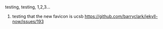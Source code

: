 testing, testing, 1,2,3...

1. testing that the new favicon is ucsb https://github.com/barryclark/jekyll-now/issues/193 
